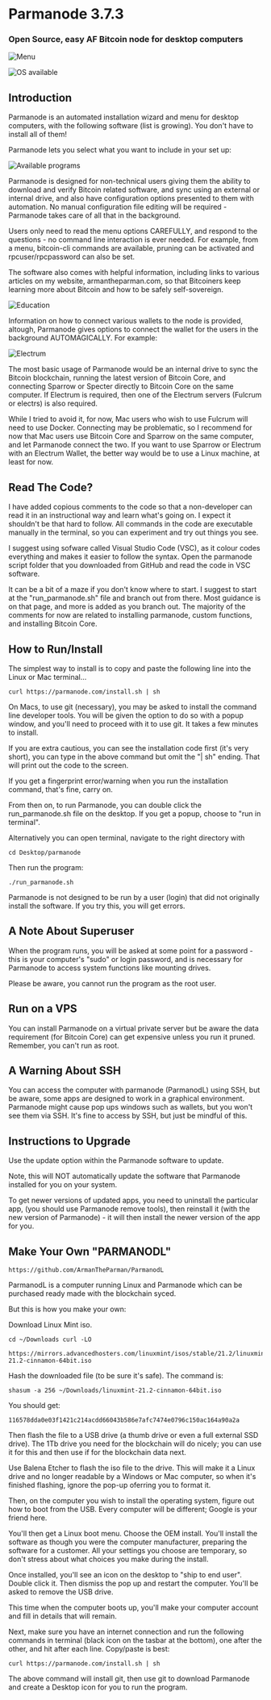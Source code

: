 # Parmanode 3.7.3

### Open Source, easy AF Bitcoin node for desktop computers

![Menu](https://parmanode.com/wp-content/uploads/2023/09/parmanode_menu.png)

![OS available](https://parmanode.com/wp-content/uploads/2023/09/Screen-Shot-2023-09-19-at-4.28.57-pm.png)

## Introduction

Parmanode is an automated installation wizard and menu for desktop computers, with the following software (list is growing). You don't have to install all of them! 

Parmanode lets you select what you want to include in your set up:

![Available programs](https://parmanode.com/wp-content/uploads/2023/09/programs.png)

Parmanode is designed for non-technical users giving them the ability to  download and verify Bitcoin related software, and sync using an external  or internal drive, and also have configuration options presented to them with automation. No manual configuration file editing will be required - Parmanode takes care of all that in the background.

Users only need to read the menu options CAREFULLY, and respond to
the questions - no command line interaction is ever needed. For example, 
from a menu, bitcoin-cli commands are available, pruning can be activated 
and rpcuser/rpcpassword can also be set.

The software also comes with helpful information, including links to various articles on my website, armantheparman.com, so that Bitcoiners keep learning more about Bitcoin and how to be safely self-sovereign.

![Education](https://www.parmanode.com/wp-content/uploads/2023/09/sss.png)

Information on how  to connect various wallets to the node is provided, altough, Parmanode gives options to connect the wallet for the users in the background AUTOMAGICALLY. For example:

![Electrum](https://parmanode.com/wp-content/uploads/2023/09/electrum.png)

The most basic usage of Parmanode would be an internal drive to sync the Bitcoin blockchain, running the latest version of Bitcoin Core, and connecting Sparrow or Specter directly to Bitcoin Core on the same computer. If Electrum is required, then one of the Electrum servers (Fulcrum or electrs) is also required.

While I tried to avoid it, for now, Mac users who wish to use Fulcrum will need to use Docker. Connecting may be problematic, so I recommend for now that Mac users use Bitcoin Core and Sparrow on the same computer, and let Parmanode connect the two. If you want to use Sparrow or Electrum with an Electrum Wallet, the better way would be to use a Linux machine, at least for now.

## Read The Code?

I have added copious comments to the code so that a non-developer can read it in an instructional way and learn what's going on. I expect it shouldn't be that hard to follow. All commands in the code are executable manually in the terminal, so you can experiment and try out things you see.

I suggest using sofware called Visual Studio Code (VSC), as it colour codes everything and makes it easier to follow the syntax. Open the parmanode script folder that you downloaded from GitHub and read the code in VSC software.

It can be a bit of a maze if you don't know where to start. I suggest to start at the "run_parmanode.sh" file and branch out from there. Most guidance is on that page, and more is added as you branch out. The majority of the comments for now are related to installing parmanode, custom functions, and installing Bitcoin Core.

## How to Run/Install

The simplest way to install is to copy and paste the following line into the Linux or Mac terminal...

    curl https://parmanode.com/install.sh | sh

On Macs, to use git (necessary), you may be asked to install the command line developer tools. You will be given the option to do so with a popup window, and you'll need to proceed with it to use git. It takes a few minutes to install.

If you are extra cautious, you can see the installation code first (it's very short), you can type in the above command but omit the "| sh" ending. That will print out the code to the screen.

If you get a fingerprint error/warning when you run the installation command, that's fine, carry on.

From then on, to run Parmanode, you can double click the run_parmanode.sh file on the desktop. If you get a popup, choose to "run in terminal". 

Alternatively you can open terminal, navigate to the right directory with 

    cd Desktop/parmanode 

Then run the program:

    ./run_parmanode.sh 

Parmanode is not designed to be run by a user (login) that did not originally install the software. If you try this, you will get errors.

## A Note About Superuser

When the program runs, you will be asked at some point for a password - this is your 
computer's "sudo" or login password, and is necessary for Parmanode to access system 
functions like mounting drives.

Please be aware, you cannot run the program as the root user. 

## Run on a VPS

You can install Parmanode on a virtual private server but be aware the data requirement (for Bitcoin Core) can get expensive unless you run it pruned. Remember, you can't run as root.

## A Warning About SSH

You can access the computer with parmanode (ParmanodL) using SSH, but be aware, some apps are designed to work in a graphical environment. Parmanode might cause pop ups windows such as wallets, but you won't see them via SSH. It's fine to access by SSH, but just be mindful of this.

## Instructions to Upgrade

Use the update option within the Parmanode software to update. 

Note, this will NOT automatically update the software that Parmanode installed for you on your system. 

To get newer versions of updated apps, you need to uninstall the particular app, (you should use Parmanode remove tools), then reinstall it (with the new version of Parmanode) - it will then install the newer version of the app for you.

## Make Your Own "PARMANODL"

    https://github.com/ArmanTheParman/ParmanodL 

ParmanodL is a computer running Linux and Parmanode which can be purchased ready made with
the blockchain syced.

But this is how you make your own:

Download Linux Mint iso.

    cd ~/Downloads curl -LO 

    https://mirrors.advancedhosters.com/linuxmint/isos/stable/21.2/linuxmint-21.2-cinnamon-64bit.iso

Hash the downloaded file (to be sure it's safe). The command is:

    shasum -a 256 ~/Downloads/linuxmint-21.2-cinnamon-64bit.iso 

You should get:

    116578dda0e03f1421c214acdd66043b586e7afc7474e0796c150ac164a90a2a 

Then flash the file to a USB drive (a thumb drive or even a full external SSD drive). The 1Tb drive you need for the blockchain will do nicely; you can use it for this and then use if for the blockchain data next.

Use Balena Etcher to flash the iso file to the drive. This will make it a Linux drive and no longer
readable by a Windows or Mac computer, so when it's finished flashing, ignore the pop-up 
oferring you to format it.

Then, on the computer you wish to install the operating system, figure out how to
boot from the USB. Every computer will be different; Google is your friend here.

You'll then get a Linux boot menu. Choose the OEM install. You'll install the software
as though you were the computer manufacturer, preparing the software for a customer.
All your settings you choose are temporary, so don't stress about what choices you make
during the install.

Once installed, you'll see an icon on the desktop to "ship to end user". Double click it.
Then dismiss the pop up and restart the computer. You'll be asked to remove the USB drive.

This time when the computer boots up, you'll make your computer account and fill in details
that will remain.

Next, make sure you have an internet connection and run the following commands in terminal  (black icon on the tasbar at the bottom), one after the other, and hit  after each line. Copy/paste is best:

    curl https://parmanode.com/install.sh | sh

The above command will install git, then use git to download Parmanode and create a Desktop icon for you to run the program.
